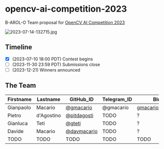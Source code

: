 # opencv-ai-competition-2023

B-AROL-O Team proposal for [OpenCV AI Competition 2023](https://www.hackster.io/contests/opencv-ai-competition-2023)

![2023-07-14-132715.jpg](assets/2023-07-14-132715.jpg)

## Timeline

* [x] (2023-07-10 18:00 PDT) Contest begins
* [ ] (2023-11-30 23:59 PDT) Submissions close
* [ ] (2023-12-21) Winners announced

## The Team

Firstname | Lastname   | GitHub_ID | Telegram_ID | Blog
----------|------------|-----------|-------------|------------
Gianpaolo | Macario    | [@gmacario](https://github.com/gmacario) | @gmacario | [gmacario.github.io](https://gmacario.github.io/)
Pietro    | d'Agostino | [@pitdagosti](https://github.com/gteti) | TODO | ?
Gianluca  | Teti       | [@gteti](https://github.com/gteti) | TODO | ?
Davide    | Macario    | [@davmacario](https://github.com/davmacario) | TODO | ?
TODO      | TODO       | TODO      | TODO        | TODO

<!-- EOF -->
